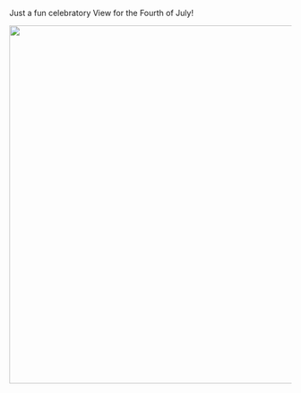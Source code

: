 Just a fun celebratory View for the Fourth of July!

<p align="center">
<kbd>
    <img src="MediaFiles/recording.gif" width="640">
</kbd>
</p>

